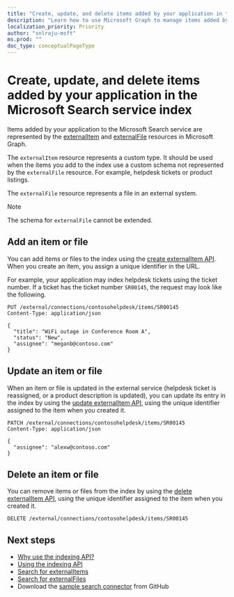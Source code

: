 ```yaml
---
title: "Create, update, and delete items added by your application in the Microsoft Search service index"
description: "Learn how to use Microsoft Graph to manage items added by your application to the Microsoft Search service"
localization_priority: Priority
author: "snlraju-msft"
ms.prod: ""
doc_type: conceptualPageType
---
```


# Create, update, and delete items added by your application in the Microsoft Search service index

Items added by your application to the Microsoft Search service are represented by the [externalItem](/graph/api/resources/externalitem?view=graph-rest-beta) and [externalFile](/graph/api/resources/externalfile?view=graph-rest-beta) resources in Microsoft Graph.

The `externalItem` resource represents a custom type. It should be used when the items you add to the index use a custom schema not represented by the `externalFile` resource. For example, helpdesk tickets or product listings.

The `externalFile` resource represents a file in an external system.

> [!NOTE]
> The schema for `externalFile` cannot be extended.

## Add an item or file

You can add items or files to the index using the [create externalItem API](/graph/api/externalconnection-put-items?view=graph-rest-beta). When you create an item, you assign a unique identifier in the URL.

For example, your application may index helpdesk tickets using the ticket number. If a ticket has the ticket number `SR00145`, the request may look like the following.

```http
PUT /external/connections/contosohelpdesk/items/SR00145
Content-Type: application/json

{
  "title": "WiFi outage in Conference Room A",
  "status": "New",
  "assignee": "meganb@contoso.com"
}
```

## Update an item or file

When an item or file is updated in the external service (helpdesk ticket is reassigned, or a product description is updated), you can update its entry in the index by using the [update externalItem API](/graph/api/externalitem-update?view=graph-rest-beta), using the unique identifier assigned to the item when you created it.

```http
PATCH /external/connections/contosohelpdesk/items/SR00145
Content-Type: application/json

{
  "assignee": "alexw@contoso.com"
}
```

## Delete an item or file

You can remove items or files from the index by using the [delete externalItem API](/graph/api/externalitem-delete?view=graph-rest-beta), using the unique identifier assigned to the item when you created it.

```http
DELETE /external/connections/contosohelpdesk/items/SR00145
```

## Next steps

- [Why use the indexing API?](search-concept-overview.md#why-use-the-indexing-api)
- [Using the indexing API](/graph/api/resources/indexing-api-overview?view=graph-rest-beta)
- [Search for externalItems](search-concept-custom-types.md)
- [Search for externalFiles](search-concept-files.md)
- Download the [sample search connector](https://github.com/microsoftgraph/msgraph-search-connector-sample) from GitHub
